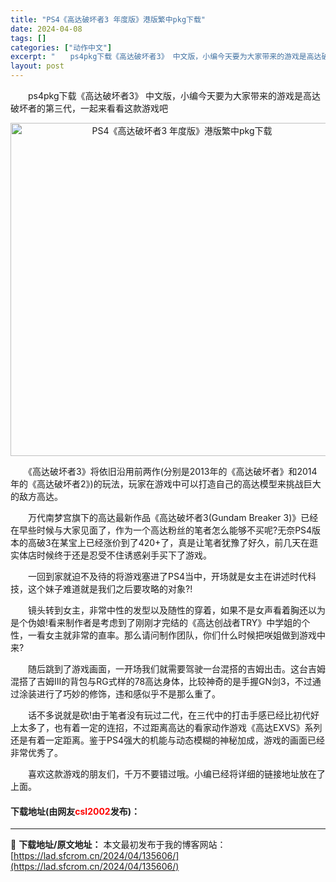 ```yaml
---
title: "PS4《高达破坏者3 年度版》港版繁中pkg下载"
date: 2024-04-08
tags: []
categories: ["动作中文"]
excerpt: "　　ps4pkg下载《高达破坏者3》 中文版，小编今天要为大家带来的游戏是高达破坏者的第三代，一起来看看这款游戏吧 　　《高达破坏者3》将依旧沿用前两作(分别是2013年的《高达破坏者》和2014年的《高达破坏者2》)的玩法，玩家在游戏中可以打造自己的高达模型来挑战巨大的敌方高达。 　　万代南梦宫旗&hellip;"
layout: post
---
```


 <p>　　ps4pkg下载《高达破坏者3》 中文版，小编今天要为大家带来的游戏是高达破坏者的第三代，一起来看看这款游戏吧</p> <p align="center"><img align="" border="0" src="https://lad.sfcrom.cn/wp-content/uploads/2024/04/20240408_66135629102ed.webp" width="533" alt="PS4《高达破坏者3 年度版》港版繁中pkg下载" /></p> <p>　　《高达破坏者3》将依旧沿用前两作(分别是2013年的《高达破坏者》和2014年的《高达破坏者2》)的玩法，玩家在游戏中可以打造自己的高达模型来挑战巨大的敌方高达。</p> <p>　　万代南梦宫旗下的高达最新作品《高达破坏者3(Gundam Breaker 3)》已经在早些时候与大家见面了，作为一个高达粉丝的笔者怎么能够不买呢?无奈PS4版本的高破3在某宝上已经涨价到了420+了，真是让笔者犹豫了好久，前几天在逛实体店时候终于还是忍受不住诱惑剁手买下了游戏。</p> <p>　　一回到家就迫不及待的将游戏塞进了PS4当中，开场就是女主在讲述时代科技，这个妹子难道就是我们之后要攻略的对象?!</p> <p>　　镜头转到女主，非常中性的发型以及随性的穿着，如果不是女声看着胸还以为是个伪娘!看来制作者是考虑到了刚刚才完结的《高达创战者TRY》中学姐的个性，一看女主就非常的直率。那么请问制作团队，你们什么时候把咲姐做到游戏中来?</p> <p>　　随后跳到了游戏画面，一开场我们就需要驾驶一台混搭的吉姆出击。这台吉姆混搭了吉姆III的背包与RG式样的78高达身体，比较神奇的是手握GN剑3，不过通过涂装进行了巧妙的修饰，违和感似乎不是那么重了。</p> <p>　　话不多说就是砍!由于笔者没有玩过二代，在三代中的打击手感已经比初代好上太多了，也有着一定的连招，不过距离高达的看家动作游戏《高达EXVS》系列还是有着一定距离。鉴于PS4强大的机能与动态模糊的神秘加成，游戏的画面已经非常优秀了。</p> <p>　　喜欢这款游戏的朋友们，千万不要错过哦。小编已经将详细的链接地址放在了上面。</p> <p><h4>下载地址(由网友<font color="red">csl2002</font>发布)：</h4></p> 

---
📖 **下载地址/原文地址：** 本文最初发布于我的博客网站：[https://lad.sfcrom.cn/2024/04/135606/](https://lad.sfcrom.cn/2024/04/135606/)
